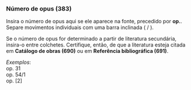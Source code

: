 ### Número de opus (383)

Insira o número de opus aqui se ele aparece na fonte, precedido por **op.**. Separe movimentos individuais com uma barra inclinada ( / ).

Se o número de opus for determinado a partir de literatura secundária, insira-o entre colchetes. Certifique, então, de que a literatura esteja citada em **Catálogo de obras (690)** ou em **Referência bibliográfica (691)**.

_Exemplos_:  
op. 31  
op. 54/1  
op. [2]
